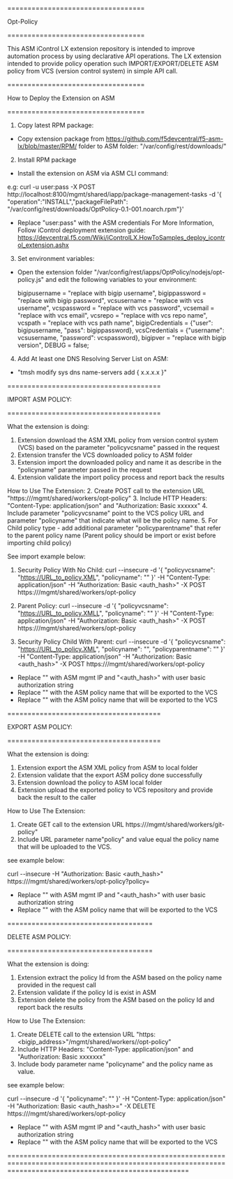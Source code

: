 ==================================

Opt-Policy

==================================


This ASM iControl LX extension repository is intended to improve automation process by using declarative API operations.
The LX extension intended to provide policy operation such IMPORT/EXPORT/DELETE ASM policy from VCS (version control system) in simple API call.



==================================

How to Deploy the Extension on ASM

==================================


1. Copy latest RPM package:

  - Copy extension package from https://github.com/f5devcentral/f5-asm-lx/blob/master/RPM/ folder to ASM folder:
   "/var/config/rest/downloads/"

2. Install RPM package

- Install the extension on ASM via ASM CLI command:

e.g: curl -u user:pass -X POST http://localhost:8100/mgmt/shared/iapp/package-management-tasks -d '{ "operation":"INSTALL","packageFilePath":
"/var/config/rest/downloads/OptPolicy-0.1-001.noarch.rpm"}'

- Replace "user:pass" with the ASM credentials
For More Information, Follow iControl deployment extension guide: https://devcentral.f5.com/Wiki/iControlLX.HowToSamples_deploy_icontrol_extension.ashx

3. Set environment variables:

- Open the extension folder "/var/config/rest/iapps/OptPolicy/nodejs/opt-policy.js" and edit the following variables to your environment:

    bigipusername = "replace with bigip username",
    bigippassword = "replace with bigip password",
    vcsusername = "replace with vcs username",
    vcspassword = "replace with vcs password",
    vcsemail = "replace with vcs email",
    vcsrepo = "replace with vcs repo name",
    vcspath = "replace with vcs path name",
    bigipCredentials = {"user": bigipusername, "pass": bigippassword},
    vcsCredentials = {"username": vcsusername, "password": vcspassword},
    bigipver = "replace with bigip version",
    DEBUG = false;

4. Add At least one DNS Resolving Server List on ASM:
- "tmsh modify sys dns name-servers add { x.x.x.x }"

======================================

IMPORT ASM POLICY:

======================================

What the extension is doing:
1. Extension download the ASM XML policy from version control system (VCS) based on the parameter "policyvcsname" passed in the request
2. Extension transfer the VCS downloaded policy to ASM folder
3. Extension import the downloaded policy and name it as describe in the "policyname" parameter passed in the request
4. Extension validate the import policy process and report back the results


How to Use The Extension:
2. Create POST call to the extension URL "https://<bigipaddress>/mgmt/shared/workers/opt-policy"
3. Include HTTP Headers: "Content-Type: application/json" and "Authorization: Basic xxxxxx"
4. Include parameter "policyvcsname" point to the VCS policy URL and parameter "policyname" that indicate what will be the policy name.
5. For Child policy type - add additional parameter "policyparentname" that refer to the parent policy name (Parent policy should be import or exist before importing child policy)

See import example below:

1. Security Policy With No Child:
curl --insecure -d '{ "policyvcsname": "<https://URL_to_policy.XML>", "policyname": "<policy name>" }' -H "Content-Type: application/json" -H "Authorization: Basic <auth_hash>" -X POST https://<bigipaddress>/mgmt/shared/workers/opt-policy

2. Parent Policy:
curl --insecure -d '{ "policyvcsname": "<https://URL_to_policy.XMLL>", "policyname": "<policy name>" }' -H "Content-Type: application/json" -H "Authorization: Basic <auth_hash>" -X POST https://<bigipaddress>/mgmt/shared/workers/opt-policy

3. Security Policy Child With Parent:
curl --insecure -d '{ "policyvcsname": "<https://URL_to_policy.XML>", "policyname": "<policy name>", "policyparentname": "<parent policy name>" }' -H "Content-Type: application/json" -H "Authorization: Basic <auth_hash>" -X POST https://<bigipaddress>/mgmt/shared/workers/opt-policy

- Replace "<bigipaddress>" with ASM mgmt IP and "<auth_hash>" with user basic authorization string
- Replace "<policy name>" with the ASM policy name that will be exported to the VCS
- Replace "<parent policy name>" with the ASM policy name that will be exported to the VCS


======================================

EXPORT ASM POLICY:

======================================

What the extension is doing:
1. Extension export the ASM XML policy from ASM to local folder
2. Extension validate that the export ASM policy done successfully
3. Extension download the policy to ASM local folder
3. Extension upload the exported policy to VCS repository and provide back the result to the caller  

How to Use The Extension:
1. Create GET call to the extension URL https://<bigipaddress>/mgmt/shared/workers/git-policy"
2. Include URL parameter name"policy" and value equal the policy name that will be uploaded to the VCS.

see example below:

curl --insecure -H "Authorization: Basic <auth_hash>" https://<bigipaddress>/mgmt/shared/workers/opt-policy?policy=<policy name>

- Replace "<bigipaddress>" with ASM mgmt IP and "<auth_hash>" with user basic authorization string
- Replace "<policy name>" with the ASM policy name that will be exported to the VCS


====================================

DELETE ASM POLICY:

====================================

What the extension is doing:
1. Extension extract the policy Id from the ASM based on the policy name provided in the request call
2. Extension validate if the policy Id is exist in ASM
3. Extension delete the policy from the ASM based on the policy Id and report back the results

How to Use The Extension:
1. Create DELETE call to the extension URL "https:<bigip_address>"/mgmt/shared/workers//opt-policy"
2. Include HTTP Headers: "Content-Type: application/json" and "Authorization: Basic xxxxxxx"
3. Include body parameter name "policyname" and the policy name as value.

see example below:

curl --insecure -d '{ "policyname": "<policy name>" }' -H "Content-Type: application/json" -H "Authorization: Basic <auth_hash>=" -X DELETE https://<bigipaddress>/mgmt/shared/workers/opt-policy

- Replace "<bigipaddress>" with ASM mgmt IP and "<auth_hash>" with user basic authorization string
- Replace "<policy name>" with the ASM policy name that will be exported to the VCS

=========================================================================================================================================================
